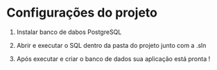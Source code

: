 
# Configurações do projeto

1. Instalar banco de dabos PostgreSQL

2. Abrir e executar o SQL dentro da pasta do projeto junto com a .sln

3. Após executar e criar o banco de dados sua aplicação está pronta !
